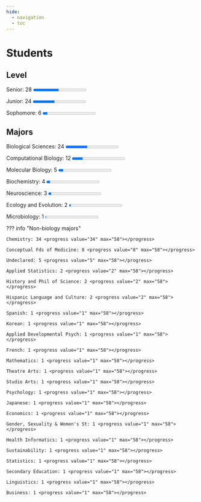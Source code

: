 ```yaml
---
hide:
  - navigation
  - toc
---
```


# Students

## Level

Senior: 28 <progress value="28" max="58"></progress>

Junior: 24 <progress value="24" max="58"></progress>

Sophomore: 6 <progress value="5" max="58"></progress>

## Majors

Biological Sciences: 24 <progress value="24" max="58"></progress>

Computational Biology: 12 <progress value="12" max="58"></progress>

Molecular Biology: 5 <progress value="5" max="58"></progress>

Biochemistry: 4 <progress value="4" max="58"></progress>

Neuroscience: 3 <progress value="3" max="58"></progress>

Ecology and Evolution: 2 <progress value="2" max="58"></progress>

Microbiology: 1 <progress value="1" max="58"></progress>

??? info "Non-biology majors"

    Chemistry: 34 <progress value="34" max="58"></progress>

    Conceptual Fds of Medicine: 8 <progress value="8" max="58"></progress>

    Undeclared: 5 <progress value="5" max="58"></progress>

    Applied Statistics: 2 <progress value="2" max="58"></progress>

    History and Phil of Science: 2 <progress value="2" max="58"></progress>

    Hispanic Language and Culture: 2 <progress value="2" max="58"></progress>

    Spanish: 1 <progress value="1" max="58"></progress>

    Korean: 1 <progress value="1" max="58"></progress>

    Applied Developmental Psych: 1 <progress value="1" max="58"></progress>

    French: 1 <progress value="1" max="58"></progress>

    Mathematics: 1 <progress value="1" max="58"></progress>

    Theatre Arts: 1 <progress value="1" max="58"></progress>

    Studio Arts: 1 <progress value="1" max="58"></progress>

    Psychology: 1 <progress value="1" max="58"></progress>

    Japanese: 1 <progress value="1" max="58"></progress>

    Economics: 1 <progress value="1" max="58"></progress>

    Gender, Sexuality & Women's St: 1 <progress value="1" max="58"></progress>

    Health Informatics: 1 <progress value="1" max="58"></progress>

    Sustainability: 1 <progress value="1" max="58"></progress>

    Statistics: 1 <progress value="1" max="58"></progress>

    Secondary Education: 1 <progress value="1" max="58"></progress>

    Linguistics: 1 <progress value="1" max="58"></progress>

    Business: 1 <progress value="1" max="58"></progress>
